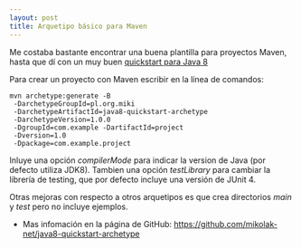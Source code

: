 ```yaml
---
layout: post
title: Arquetipo básico para Maven
---
```


Me costaba bastante encontrar una buena plantilla para proyectos Maven, hasta que dí con un muy buen [quickstart para Java 8](https://github.com/mikolak-net/java8-quickstart-archetype)

Para crear un proyecto con Maven escribir en la línea de comandos:

```
mvn archetype:generate -B
 -DarchetypeGroupId=pl.org.miki
 -DarchetypeArtifactId=java8-quickstart-archetype
 -DarchetypeVersion=1.0.0
 -DgroupId=com.example -DartifactId=project
 -Dversion=1.0
 -Dpackage=com.example.project
```

Inluye una opción *compilerMode* para indicar la version de Java (por defecto utiliza JDK8). Tambien una opción *testLibrary* para cambiar la librería de testing, que por defecto incluye una versión de JUnit 4.

Otras mejoras con respecto a otros arquetipos es que crea directorios *main* y *test* pero no incluye ejemplos.

* Mas infomación en la página de GitHub: https://github.com/mikolak-net/java8-quickstart-archetype

